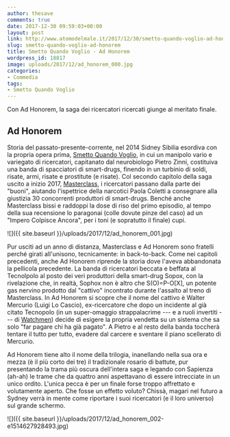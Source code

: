 ```yaml
---
author: thesave
comments: true
date: 2017-12-30 09:59:03+00:00
layout: post
link: http://www.atomodelmale.it/2017/12/30/smetto-quando-voglio-ad-honorem/
slug: smetto-quando-voglio-ad-honorem
title: Smetto Quando Voglio - Ad Honorem
wordpress_id: 18817
image: uploads/2017/12/ad_honorem_000.jpg
categories:
- Commedia
tags:
- Smetto Quando Voglio
---
```


Con Ad Honorem, la saga dei ricercatori ricercati giunge al meritato finale.

## Ad Honorem

Storia del passato-presente-corrente, nel 2014 Sidney Sibilia esordiva
con la propria opera prima, [Smetto Quando Voglio](/2014/02/13/smetto-quando-voglio.html), in cui un manipolo vario e variegato di ricercatori, capitanato dal neurobiologo Pietro Zinni, costituiva una banda di spacciatori di smart-drugs, finendo in un turbinio di soldi, risate, armi, risate e prostitute (e risate). Col secondo capitolo della saga uscito a inizio 2017, [Masterclass](/2017/02/26/smetto-quando-voglio-masterclass.html), i ricercatori passano dalla parte dei "buoni", aiutando l'ispettrice della narcotici Paola Coletti a consegnare alla giustizia 30 concorrenti produttori di smart-drugs. Benché anche Masterclass bissi e raddoppi la dose di riso del primo episodio, al tempo della sua recensione lo paragonai (colle dovute pinze del caso) ad un "Impero Colpisce Ancora", per i toni (e sopratutto il finale) cupi.

![]({{ site.baseurl }}/uploads/2017/12/ad_honorem_001.jpg)

Pur usciti ad un anno di distanza, Masterclass e Ad Honorem sono fratelli perché girati all'unisono, tecnicamente: in back-to-back. Come nei capitoli precedenti, anche Ad Honorem riprende la storia dove l'aveva abbandonata la pellicola precedente. La banda di ricercatori beccata e beffata al Tecnolpolo al posto dei veri produttori della smart-drug Sopox, con la rivelazione che, in realtà, Sophox non è altro che S(O)=P-O[X], un potente gas nervino prodotto dal "cattivo" incontrato durante l'assalto al treno di Masterclass. In Ad Honorem si scopre che il nome del cattivo è Walter Mercurio (Luigi Lo Cascio), ex-ricercatore che dopo un incidente al già citato Tecnopolo (in un super-omaggio strappalacrime --- e a ruoli invertiti --- di [Watchmen](/2009/03/29/watchmen.html)) decide di esigere la propria vendetta su un sistema che sa solo "far pagare chi ha già pagato". A Pietro e al resto della banda toccherà tentare il tutto per tutto, evadere dal carcere e sventare il piano scellerato di Mercurio.

Ad Honorem tiene alto il nome della trilogia, inanellando nella sua ora e mezza (è il più corto dei tre) il tradizionale rosario di battute, pur presentando la trama più oscura dell'intera saga e legando con Sapienza (ah-ah) le trame che da quattro anni aspettavano di essere intrecciate in un unico ordito. L'unica pecca è per un finale forse troppo affrettato e volutamente aperto. Che fosse un effetto voluto? Chissà, magari nel futuro a Sydney verrà in mente come riportare i suoi ricercatori (e il loro universo) sul grande schermo.

![]({{ site.baseurl }}/uploads/2017/12/ad_honorem_002-e1514627928493.jpg)

